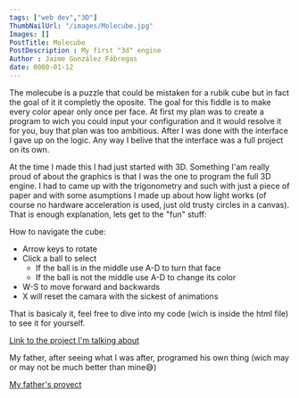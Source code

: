 ```yaml
---
tags: ["web dev","3D"]
ThumbNailUrl: "/images/Molecube.jpg"
Images: []
PostTitle: Molecube
PostDescription : My first "3d" engine
Author : Jaime González Fábregas
date: 0000-01-12
---
```


The molecube is a puzzle that could be mistaken for a rubik cube but in fact the goal of it it completly the oposite. The goal for this fiddle is to make every color apear only once per face. At first my plan was to create a program to wich you could input your configuration and it would resolve it for you, buy that plan was too ambitious. After I was done with the interface I gave up on the logic. Any way I belive that the interface was a full project on its own. 

At the time I made this I had just started with 3D. Something I'am really proud of about the graphics is that I was the one to program the full 3D engine. I had to came up with the trigonometry and such with just a piece of paper and with some asumptions I made up about how light works (of course no hardware acceleration is used, just old trusty circles in a canvas). That is enough explanation, lets get to the "fun" stuff: 

How to navigate the cube:
- Arrow keys to rotate
- Click a ball to select
    - If the ball is in the middle use A-D to turn that face
    - If the ball is not the middle use A-D to change its color
- W-S to move forward and backwards
- X will reset the camara with the sickest of animations

That is basicaly it, feel free to dive into my code (wich is inside the html file) to see it for yourself.

[Link to the project I'm talking about](https://dirigity.github.io/htmlProyects/Molecube/)

My father, after seeing what I was after, programed his own thing (wich may or may not be much better than mine😅)

[My father's proyect](https://alvarogonzalezsotillo.github.io/blog/resolver-molecube-en-prolog/)
